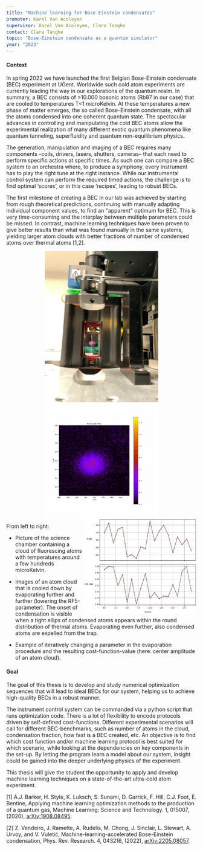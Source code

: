 ```yaml
---
title: "Machine learning for Bose-Einstein condensates"
promoter: Karel Van Acoleyen
supervisor: Karel Van Acoleyen, Clara Tanghe
contact: Clara Tanghe
topic: "Bose-Einstein condensate as a quantum simulator"
year: "2023"
---
```


#### Context

In spring 2022 we have launched the first Belgian Bose-Einstein condensate (BEC) experiment at UGent. Worldwide such cold atom experiments are currently leading the way in our explorations of the quantum realm.
In summary, a BEC consists of >10.000 bosonic atoms (Rb87 in our case) that are cooled to temperatures T<1 microKelvin. At these temperatures a new phase of matter emerges, the so called Bose-Einstein condensate, with all the atoms condensed into one coherent quantum state.
The spectacular advances in controlling and manipulating the cold BEC atoms allow the experimental realization of many different exotic quantum phenomena like quantum tunneling, superfluidity and quantum non-equilibrium physics.

The generation, manipulation and imaging of a BEC requires many components -coils, drivers, lasers, shutters, cameras– that each need to perform specific actions at specific times. As such one can compare a BEC system to an orchestra where, to produce a symphony, every instrument has to play the right tune at the right instance. While our instrumental control system can perform the required timed actions, the challenge is to find optimal ‘scores’, or in this case ‘recipes’, leading to robust BECs.

The first milestone of creating a BEC in our lab was achieved by starting from rough theoretical predictions, continuing with manually adapting individual component values, to find an "apparent" optimum for BEC.
This is very time-consuming and the interplay between multiple parameters could be missed. In contrast, machine learning techniques have been proven to give better results than what was found manually in the same systems, yielding larger atom clouds with better fractions of number of condensed atoms over thermal atoms [1,2].

<p align="middle">
  <img alt="Science chamber" src="/images/thesistopics/2023CTanghe1.png" width="300px" />
  <img alt="BEC transition" src="/images/thesistopics/2023CTanghe2.gif" width="300px" />
  <img alt="ML cost example" src="/images/thesistopics/2023CTanghe4.png" style="float:right; width:300px" />
</p>

From left to right:

- Picture of the science chamber containing a cloud of fluorescing atoms with temperatures around a few hundreds microKelvin.

- Images of an atom cloud that is cooled down by evaporating further and further (lowering the RF5-parameter). The onset of condensation is visible when a tight ellips of condensed atoms appears within the round distribution of thermal atoms. Evaporating even further, also condensed atoms are expelled from the trap.

- Example of iteratively changing a parameter in the evaporation procedure and the resulting cost-function-value (here: center amplitude of an atom cloud).

#### Goal

The goal of this thesis is to develop and study numerical optimization sequences that will lead to ideal BECs for our system, helping us to achieve high-quality BECs in a robust manner.

The instrument control system can be commanded via a python script that runs optimization code.
There is a lot of flexibility to encode protocols driven by self-defined cost-functions. Different experimental scenarios will call for different BEC-benchmarks, such as number of atoms in the cloud, condensation fraction, how fast is a BEC created, etc. An objective is to find which cost function and/or machine learning protocol is best suited for which scenario, while looking at the dependencies on key components in the set-up. By letting the program learn a model about our system, insight could be gained into the deeper underlying physics of the experiment.

This thesis will give the student the opportunity to apply and develop machine learning techniques on a state-of-the-art ultra-cold atom experiment.

[1] A.J. Barker, H. Style, K. Luksch, S. Sunami, D. Garrick, F. Hill, C.J. Foot, E. Bentine, Applying machine learning optimization methods to the production of a quantum gas, Machine Learning: Science and Technology. 1, 015007, (2020), [arXiv:1908.08495](https://arxiv.org/abs/1908.08495).

[2] Z. Vendeiro, J. Ramette, A. Rudelis, M. Chong, J. Sinclair, L. Stewart, A. Urvoy, and V. Vuletić, Machine-learning-accelerated Bose-Einstein condensation, Phys. Rev. Research. 4, 043216, (2022), [arXiv:2205.08057](https://arxiv.org/abs/2205.08057).
